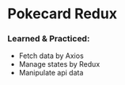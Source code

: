 # Pokecard Redux

### Learned & Practiced:
* Fetch data by Axios
* Manage states by Redux
* Manipulate api data